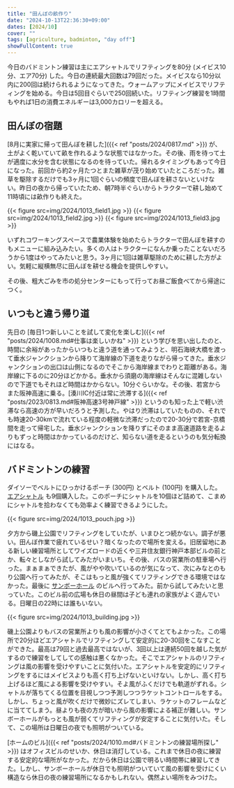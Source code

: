 ```yaml
---
title: "田んぼの畝作り"
date: "2024-10-13T22:36:30+09:00"
dates: [2024/10]
cover: ""
tags: [agriculture, badminton, "day off"]
showFullContent: true
---
```


今日のバドミントン練習は主にエアシャトルでリフティングを80分 (メイビス10分、エア70分) した。今日の連続最大回数は79回だった。メイビスなら10分以内に200回は続けられるようになってきた。ウォームアップにメイビスでリフティングを始める。今日は5回目ぐらいで250回続いた。リフティング練習を1時間もやれば1日の消費エネルギーは3,000カロリーを超える。

## 田んぼの宿題

[8月に実家に帰って田んぼを耕した]({{< ref "posts/2024/0817.md" >}}) が、土がよく乾いていて畝を作れるような状態ではなかった。その後、雨を待って土が適度に水分を含む状態になるのを待っていた。帰れるタイミングもあって今日になった。前回から約2ヶ月たつとまた雑草が茂り始めていたところだった。雑草を駆除するだけでも3ヶ月に1回ぐらいの頻度で田んぼを耕さないといけない。昨日の夜から帰っていたため、朝7時半ぐらいからトラクターで耕し始めて11時頃には畝作りも終えた。

{{< figure src=img/2024/1013_field1.jpg  >}}
{{< figure src=img/2024/1013_field2.jpg  >}}
{{< figure src=img/2024/1013_field3.jpg  >}}

いずれコワーキングスペースで農業体験を始めたらトラクターで田んぼを耕すのもメニューに組み込みたい。多くの人はトラクターになんか乗ったことないだろうから1度はやってみたいと思う。3ヶ月に1回は雑草駆除のために耕した方がよい。気軽に縦横無尽に田んぼを耕せる機会を提供しやすい。

その後、粗大ごみを市の処分センターにもって行ってお昼ご飯食べてから帰途につく。

## いつもと違う帰り道

先日の [毎日1つ新しいことを試して変化を楽しむ]({{< ref "posts/2024/1008.md#仕事は楽しいかね" >}}) という学びを思い出したのと、時間に余裕があったからいつもと違う道を通ってみようと、明石海峡大橋を渡って垂水ジャンクションから降りて海岸線の下道を走りながら帰ってきた。垂水ジャンクションの出口は山側になるのでそこから海岸線までわりと距離がある。海岸線に下るのに20分ほどかかる。垂水から須磨の海岸線はそんなに混雑しないので下道でもそれほど時間はかからない。10分ぐらいかな。その後、若宮からまた阪神高速に乗る。[湊川IC付近は常に渋滞する]({{< ref "posts/2023/0813.md#阪神高速3号神戸線" >}}) というのも知った上で軽い渋滞なら高速の方が早いだろうと予測した。やはり渋滞はしていたものの、それでも時速20-30kmで流れている程度の軽微な渋滞だったので20-30分で若宮-京橋間を走って帰宅した。垂水ジャンクションを降りずにそのまま高速道路を走るよりもずっと時間はかかっているのだけど、知らない道を走るというのも気分転換にはなる。

## バドミントンの練習

ダイソーでベルトにひっかけるポーチ (300円) とベルト (100円) を購入した。[エアシャトル](https://jp.victorsport.com/product/77634/as-airshuttle-ii) も9個購入した。このポーチにシャトルを10個ほど詰めて、こまめにシャトルを拾わなくても効率よく練習できるようにした。

{{< figure src=img/2024/1013_pouch.jpg >}}

夕方から磯上公園でリフティングをしていたが、いまひとつ続かない。調子が悪い。田んぼ作業で疲れているせい？暗くなったので場所を変える。旧居留地にある新しい練習場所としてワイズロードの近くや三井住友銀行神戸本部ビルの前とか、転々としながら試してみたがいまいち。その後、バスの営業所の駐車場へ行った。まぁまぁできたが、風がやや吹いているのが気になって、次にみなとのもり公園へ行ってみたが、そこはもっと風が強くてリフティングできる環境ではなかった。最後に [サンボーホール](https://kobe-sanbo.net/) のビルへ行ってみた。前から試してみたいと思っていた。このビル前の広場も休日の昼間は子ども連れの家族がよく遊んでいる。日曜日の22時には誰もいない。

{{< figure src=img/2024/1013_building.jpg >}}

磯上公園よりもバスの営業所よりも風の影響が小さくてとてもよかった。この場所で20分ほどエアシャトルでリフティングして安定的に20-30回をこなすことができた。最高は79回と過去最高ではないが、3回以上は連続50回を越した気がするので練習をしてしての感触は悪くなかった。そこでエアシャトルのリフティングは風の影響を受けやすいことに気付いた。エアシャトルを安定的にリフティングをするにはメイビスよりも高く打ち上げないといけない。しかし、高く打ち上げるほど風による影響を受けやすい。そよ風がふくだけでも軌道がずれる。シャトルが落ちてくる位置を目視しつつ予測しつつラケットコントロールをする。しかし、ちょっと風が吹くだけで微妙にズレてしまい、ラケットのフレームなどに当ててしまう。昼よりも夜の方が暗いから風の影響による補正が難しい。サンボーホールがもっとも風が弱くてリフティングが安定することに気付いた。そして、この場所は日曜日の夜でも照明がついている。

[ホームのビル]({{< ref "posts/2024/1010.md#バドミントンの練習場所探し" >}}) はオフィスビルのせいか、休日は消灯している。これまで休日の夜に練習する安定的な場所がなかった。だから休日は公園で明るい時間帯に練習してきた。しかし、サンボーホールが休日でも照明がついていて風の影響を受けにくい構造なら休日の夜の練習場所になるかもしれない。偶然よい場所をみつけた。

